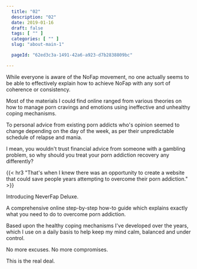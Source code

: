 ```yaml
---
  title: "02"
  description: "02"
  date: 2019-01-16
  draft: false
  tags: [ "" ]
  categories: [ "" ]
  slug: "about-main-1"

  pageId: "62ed3c3a-1491-42a6-a923-d7b2838809bc"

---
```


While everyone is aware of the NoFap movement, no one actually seems to be able to effectively explain how to achieve NoFap with any sort of coherence or consistency.

Most of the materials I could find online ranged from various theories on how to manage porn cravings and emotions using ineffective and unhealthy coping mechanisms.

To personal advice from existing porn addicts who's opinion seemed to change depending on the day of the week, as per their unpredictable schedule of relapse and mania.

I mean, you wouldn't trust financial advice from someone with a gambling problem, so why should you treat your porn addiction recovery any differently?


{{< hr3 "That's when I knew there was an opportunity to create a website that could save people years attempting to overcome their porn addiction." >}}


Introducing NeverFap Deluxe.

A comprehensive online step-by-step how-to guide which explains exactly what you need to do to overcome porn addiction.

Based upon the healthy coping mechanisms I've developed over the years, which I use on a daily basis to help keep my mind calm, balanced and under control.

No more excuses. No more compromises.

This is the real deal.

<!-- 
<a class="link" href="/articles/what-makes-neverfap-so-different/">This is the real deal.</a> -->
<!-- 
If I had to describe what NeverFap Deluxe is, I would describe it as an online resource that is dedicated to teaching people healthy coping mechanisms.

Ultimately, effective porn recovery is about learning healthy coping mechanisms which are designed to be empower you in a sustainable way. -->
